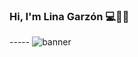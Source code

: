 ### Hi, I'm Lina Garzón 💻🧑‍💻

 ----- ![banner](https://user-images.githubusercontent.com/118136883/230512986-45a58644-fc06-4198-8dea-3fe215ce2a99.png)

<!--
**linamgarzon/linamgarzon** is a ✨ _special_ ✨ repository because its `README.md` (this file) appears on your GitHub profile.

Here are some ideas to get you started:

- 🔭 I’m currently working on ...
- 🌱 I’m currently learning ...
- 👯 I’m looking to collaborate on ...
- 🤔 I’m looking for help with ...
- 💬 Ask me about ...
- 📫 How to reach me: ...
- 😄 Pronouns: ...
- ⚡ Fun fact: ...
-->
